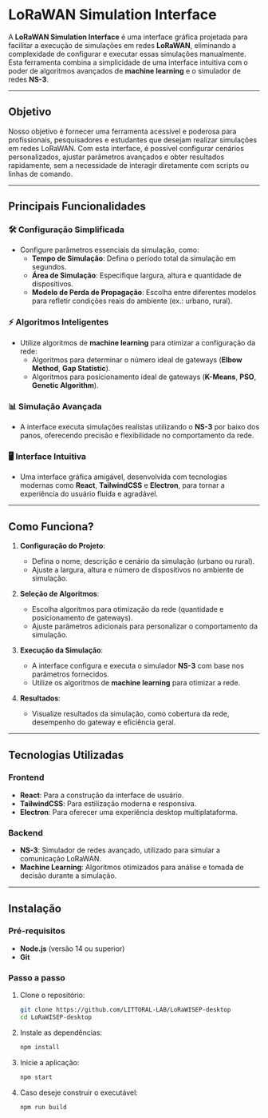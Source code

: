

# **LoRaWAN Simulation Interface**

A **LoRaWAN Simulation Interface** é uma interface gráfica projetada para facilitar a execução de simulações em redes **LoRaWAN**, eliminando a complexidade de configurar e executar essas simulações manualmente. Esta ferramenta combina a simplicidade de uma interface intuitiva com o poder de algoritmos avançados de **machine learning** e o simulador de redes **NS-3**.

---

## **Objetivo**

Nosso objetivo é fornecer uma ferramenta acessível e poderosa para profissionais, pesquisadores e estudantes que desejam realizar simulações em redes LoRaWAN. Com esta interface, é possível configurar cenários personalizados, ajustar parâmetros avançados e obter resultados rapidamente, sem a necessidade de interagir diretamente com scripts ou linhas de comando.

---

## **Principais Funcionalidades**

### 🛠️ **Configuração Simplificada**
- Configure parâmetros essenciais da simulação, como:
  - **Tempo de Simulação**: Defina o período total da simulação em segundos.
  - **Área de Simulação**: Especifique largura, altura e quantidade de dispositivos.
  - **Modelo de Perda de Propagação**: Escolha entre diferentes modelos para refletir condições reais do ambiente (ex.: urbano, rural).

### ⚡ **Algoritmos Inteligentes**
- Utilize algoritmos de **machine learning** para otimizar a configuração da rede:
  - Algoritmos para determinar o número ideal de gateways (**Elbow Method**, **Gap Statistic**).
  - Algoritmos para posicionamento ideal de gateways (**K-Means**, **PSO**, **Genetic Algorithm**).

### 📊 **Simulação Avançada**
- A interface executa simulações realistas utilizando o **NS-3** por baixo dos panos, oferecendo precisão e flexibilidade no comportamento da rede.

### 🖥️ **Interface Intuitiva**
- Uma interface gráfica amigável, desenvolvida com tecnologias modernas como **React**, **TailwindCSS** e **Electron**, para tornar a experiência do usuário fluida e agradável.

---

## **Como Funciona?**

1. **Configuração do Projeto**:
   - Defina o nome, descrição e cenário da simulação (urbano ou rural).
   - Ajuste a largura, altura e número de dispositivos no ambiente de simulação.

2. **Seleção de Algoritmos**:
   - Escolha algoritmos para otimização da rede (quantidade e posicionamento de gateways).
   - Ajuste parâmetros adicionais para personalizar o comportamento da simulação.

3. **Execução da Simulação**:
   - A interface configura e executa o simulador **NS-3** com base nos parâmetros fornecidos.
   - Utilize os algoritmos de **machine learning** para otimizar a rede.

4. **Resultados**:
   - Visualize resultados da simulação, como cobertura da rede, desempenho do gateway e eficiência geral.

---

## **Tecnologias Utilizadas**

### **Frontend**
- **React**: Para a construção da interface de usuário.
- **TailwindCSS**: Para estilização moderna e responsiva.
- **Electron**: Para oferecer uma experiência desktop multiplataforma.

### **Backend**
- **NS-3**: Simulador de redes avançado, utilizado para simular a comunicação LoRaWAN.
- **Machine Learning**: Algoritmos otimizados para análise e tomada de decisão durante a simulação.

---

## **Instalação**

### **Pré-requisitos**
- **Node.js** (versão 14 ou superior)
- **Git**

### **Passo a passo**
1. Clone o repositório:
   ```bash
   git clone https://github.com/LITTORAL-LAB/LoRaWISEP-desktop
   cd LoRaWISEP-desktop
   ```

2. Instale as dependências:
   ```bash
   npm install
   ```

3. Inicie a aplicação:
   ```bash
   npm start
   ```

4. Caso deseje construir o executável:
   ```bash
   npm run build
   ```

